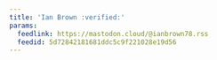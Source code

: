 ```yaml
---
title: 'Ian Brown :verified:'
params:
  feedlink: https://mastodon.cloud/@ianbrown78.rss
  feedid: 5d72842181681ddc5c9f221028e19d56
---
```

